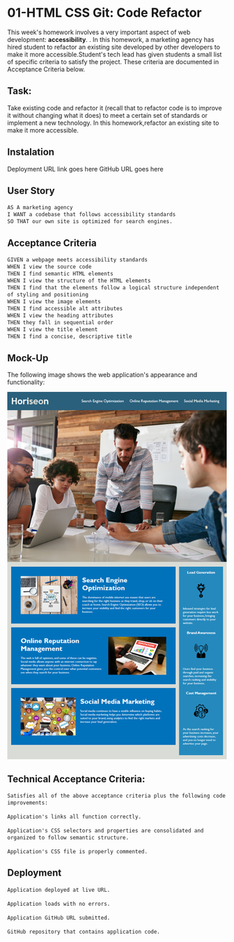 # 01-HTML CSS Git: Code Refactor
<!--Horizontal line--->
This week's homework involves a very important aspect of web development: **accessibility**. . In this homework, a marketing agency has hired student to refactor an existing site developed by other developers to make it more accessible.Student's tech lead has given students a small list of specific criteria to satisfy the project. These criteria are documented in Acceptance Criteria below. 

## Task:

<!--blockquote-->
Take existing code and refactor it (recall that to refactor code is to improve it without changing what it does) to meet a certain set of standards or implement a new technology. In this homework,refactor an existing site to make it more accessible.

## Instalation 

 Deployment URL link goes here 
 GitHub URL goes here

## User Story

<!--code block-->
```
AS A marketing agency
I WANT a codebase that follows accessibility standards
SO THAT our own site is optimized for search engines.
```
## Acceptance Criteria 

<!--code block -->
```
GIVEN a webpage meets accessibility standards
WHEN I view the source code
THEN I find semantic HTML elements
WHEN I view the structure of the HTML elements
THEN I find that the elements follow a logical structure independent of styling and positioning
WHEN I view the image elements
THEN I find accessible alt attributes
WHEN I view the heading attributes
THEN they fall in sequential order
WHEN I view the title element
THEN I find a concise, descriptive title
```
## Mock-Up


The following image shows the web application's appearance and functionality:

![code refactor demo](Demo_assets/01-html-css-git-homework-demo.png)

## Technical Acceptance Criteria:

<!--code block-->
```
Satisfies all of the above acceptance criteria plus the following code improvements:

Application's links all function correctly.

Application's CSS selectors and properties are consolidated and organized to follow semantic structure.

Application's CSS file is properly commented.
```
## Deployment

<!--code block-->
```
Application deployed at live URL.

Application loads with no errors.

Application GitHub URL submitted.

GitHub repository that contains application code.

```

